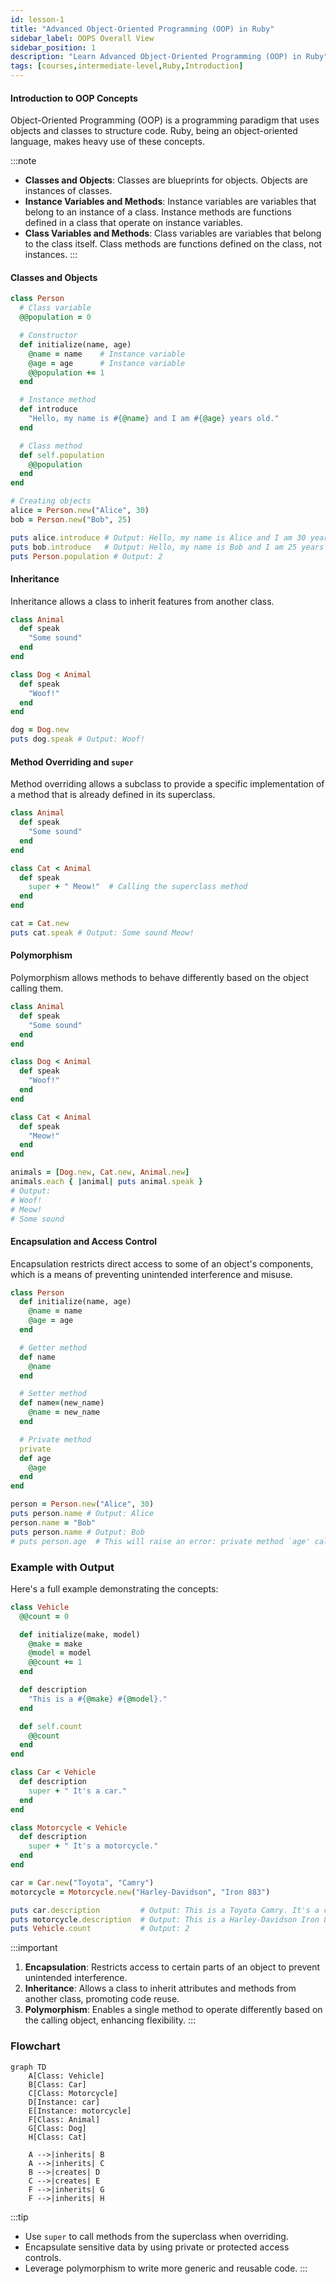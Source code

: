 ```yaml
---
id: lesson-1
title: "Advanced Object-Oriented Programming (OOP) in Ruby"
sidebar_label: OOPS Overall View
sidebar_position: 1
description: "Learn Advanced Object-Oriented Programming (OOP) in Ruby"
tags: [courses,intermediate-level,Ruby,Introduction]
---  
```


#### Introduction to OOP Concepts
Object-Oriented Programming (OOP) is a programming paradigm that uses objects and classes to structure code. Ruby, being an object-oriented language, makes heavy use of these concepts.

:::note
- **Classes and Objects**: Classes are blueprints for objects. Objects are instances of classes.
- **Instance Variables and Methods**: Instance variables are variables that belong to an instance of a class. Instance methods are functions defined in a class that operate on instance variables.
- **Class Variables and Methods**: Class variables are variables that belong to the class itself. Class methods are functions defined on the class, not instances.
:::

#### Classes and Objects

```ruby
class Person
  # Class variable
  @@population = 0

  # Constructor
  def initialize(name, age)
    @name = name    # Instance variable
    @age = age      # Instance variable
    @@population += 1
  end

  # Instance method
  def introduce
    "Hello, my name is #{@name} and I am #{@age} years old."
  end

  # Class method
  def self.population
    @@population
  end
end

# Creating objects
alice = Person.new("Alice", 30)
bob = Person.new("Bob", 25)

puts alice.introduce # Output: Hello, my name is Alice and I am 30 years old.
puts bob.introduce   # Output: Hello, my name is Bob and I am 25 years old.
puts Person.population # Output: 2
```

#### Inheritance
Inheritance allows a class to inherit features from another class.

```ruby
class Animal
  def speak
    "Some sound"
  end
end

class Dog < Animal
  def speak
    "Woof!"
  end
end

dog = Dog.new
puts dog.speak # Output: Woof!
```

#### Method Overriding and `super`
Method overriding allows a subclass to provide a specific implementation of a method that is already defined in its superclass.

```ruby
class Animal
  def speak
    "Some sound"
  end
end

class Cat < Animal
  def speak
    super + " Meow!"  # Calling the superclass method
  end
end

cat = Cat.new
puts cat.speak # Output: Some sound Meow!
```

#### Polymorphism
Polymorphism allows methods to behave differently based on the object calling them.

```ruby
class Animal
  def speak
    "Some sound"
  end
end

class Dog < Animal
  def speak
    "Woof!"
  end
end

class Cat < Animal
  def speak
    "Meow!"
  end
end

animals = [Dog.new, Cat.new, Animal.new]
animals.each { |animal| puts animal.speak }
# Output:
# Woof!
# Meow!
# Some sound
```

#### Encapsulation and Access Control
Encapsulation restricts direct access to some of an object's components, which is a means of preventing unintended interference and misuse.

```ruby
class Person
  def initialize(name, age)
    @name = name
    @age = age
  end

  # Getter method
  def name
    @name
  end

  # Setter method
  def name=(new_name)
    @name = new_name
  end

  # Private method
  private
  def age
    @age
  end
end

person = Person.new("Alice", 30)
puts person.name # Output: Alice
person.name = "Bob"
puts person.name # Output: Bob
# puts person.age  # This will raise an error: private method `age' called
```

### Example with Output
Here's a full example demonstrating the concepts:

```ruby
class Vehicle
  @@count = 0

  def initialize(make, model)
    @make = make
    @model = model
    @@count += 1
  end

  def description
    "This is a #{@make} #{@model}."
  end

  def self.count
    @@count
  end
end

class Car < Vehicle
  def description
    super + " It's a car."
  end
end

class Motorcycle < Vehicle
  def description
    super + " It's a motorcycle."
  end
end

car = Car.new("Toyota", "Camry")
motorcycle = Motorcycle.new("Harley-Davidson", "Iron 883")

puts car.description         # Output: This is a Toyota Camry. It's a car.
puts motorcycle.description  # Output: This is a Harley-Davidson Iron 883. It's a motorcycle.
puts Vehicle.count           # Output: 2
```

:::important
1. **Encapsulation**: Restricts access to certain parts of an object to prevent unintended interference.
2. **Inheritance**: Allows a class to inherit attributes and methods from another class, promoting code reuse.
3. **Polymorphism**: Enables a single method to operate differently based on the calling object, enhancing flexibility.
:::

### Flowchart 

```mermaid
graph TD
    A[Class: Vehicle]
    B[Class: Car]
    C[Class: Motorcycle]
    D[Instance: car]
    E[Instance: motorcycle]
    F[Class: Animal]
    G[Class: Dog]
    H[Class: Cat]

    A -->|inherits| B
    A -->|inherits| C
    B -->|creates| D
    C -->|creates| E
    F -->|inherits| G
    F -->|inherits| H
```


:::tip
- Use `super` to call methods from the superclass when overriding.
- Encapsulate sensitive data by using private or protected access controls.
- Leverage polymorphism to write more generic and reusable code.
:::